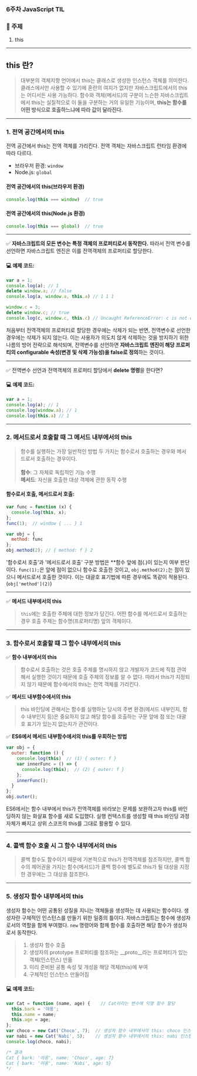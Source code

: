 ### 6주차 JavaScript TIL

### 📣 주제

1. this

---

## this 란?

> 대부분의 객체지향 언어에서 this는 클래스로 생성한 인스턴스 객체를 의미한다. 클래스에서만 사용할 수 있기에 혼란의 여지가 없지만 자바스크립트에서의 this는 어디서든 사용 가능하다. 함수와 객체(메서드)의 구분이 느슨한 자바스크립트에서 this는 실질적으로 이 둘을 구분하는 거의 유일한 기능이며, **this는 함수를 어떤 방식으로 호출하느냐에 따라 값이 달라진다.**

---

###  1. 전역 공간에서의 this

전역 공간에서 this는 전역 객체를 가리킨다. 전역 객체는 자바스크립트 런타임 환경에 따라 다르다.
- 브라우저 환경: `window`
- Node.js: `global`

#### 전역 공간에서의 this(브라우저 환경)
```js
console.log(this === window)  // true
```
#### 전역 공간에서의 this(Node.js 환경)
```js
console.log(this === global)  // true
```
---

✅ **자바스크립트의 모든 변수는 특정 객체의 프로퍼티로서 동작한다.** 따라서 전역 변수를 선언하면 자바스크립트 엔진은 이를 전역객체의 프로퍼티로 할당한다.

#### 💻 예제 코드:

```js
var a = 1;
console.log(a); // 1
delete window.a; // false
console.log(a, window.a, this.a) // 1 1 1
```

```js
window.c = 3;
delete window.c; // true
console.log(c, window.c, this.c) // Uncaught ReferenceError: c is not defined
```

처음부터 전역객체의 프로퍼티로 할당한 경우에는 삭제가 되는 반면, 전역변수로 선언한 경우에는 삭제가 되지 않는다. 이는 사용자가 의도치 않게 삭제하는 것을 방지하기 위한 나름의 방어 전략으로 해석되며, 전역변수를 선언하면 **자바스크립트 엔진이 해당 프로퍼티의 configurable 속성(변경 및 삭제 가능성)을 false로 정의**하는 것이다.

---

✅ 전역변수 선언과 전역객체의 프로퍼티 할당에서 **delete 명령**을 한다면?

#### 💻 예제 코드:

```js
var a = 1;
console.log(a); // 1
console.log(window.a); // 1
console.log(this.a) // 1
```
---

###  2. 메서드로서 호출할 때 그 메서드 내부에서의 this

> 함수를 실행하는 가장 일반적인 방법 두 가지는 함수로서 호출하는 경우와 메서드로서 호출하는 경우이다.<br/><br/> 
> **함수**: 그 자체로 독립적인 기능 수행<br/>
> **메서드**: 자신을 호출한 대상 객체에 관한 동작 수행

#### 함수로서 호출, 메서드로서 호출:

```js
var func = function (x) {
  console.log(this, x);
};
func(1);  // window { ... } 1

var obj = {
  method: func
};
obj.method(2); // { method: f } 2
```
'함수로서 호출'과 '메서드로서 호출' 구분 방법은 **함수 앞에 점(.)이 있는지 여부 판단이다. `func(1);`은 앞에 점이 없으니 함수로 호출한 것이고, `obj.method(2);`는 점이 있으니 메서드로서 호출한 것이다. 이는 대괄호 표기법에 따른 경우에도 똑같이 적용된다. (`obj['method'](2)`)

---

✅ **메서드 내부에서의 this**

> `this`에는 호출한 주체에 대한 정보가 담긴다. 어떤 함수를 메서드로서 호출하는 경우 호출 주제는 함수명(프로퍼티명) 앞의 객체이다.

---

###  3. 함수로서 호출할 떄 그 함수 내부에서의 this

✅ **함수 내부에서의 this**
> 함수로서 호출하는 것은 호출 주체를 명시하지 않고 개발자가 코드에 직접 관여해서 실행한 것이기 때문에 호출 주체의 정보를 알 수 없다. 따라서 this가 지정되지 않기 때문에 함수에서의 this는 전역 객체를 가리킨다.

✅ **메서드 내부함수에서의 this**
> this 바인딩에 관해서는 함수를 실행하는 당시의 주변 환경(메서드 내부인지, 함수 내부인지 등)은 중요하지 않고 해당 함수를 호출하는 구문 앞에 점 또는 대괄호 표기가 있는지 없는지가 관건이다. 

✅ **ES6에서 메서드 내부함수에서의 this를 우회하는 방법**
```js
var obj = {
  outer: function () {
    console.log(this)  // (1) { outer: f }
    var innerFunc = () => {
      console.log(this);  // (2) { outer: f }
    };
    innerFunc();
  }
};
obj.outer();
```
ES6에서는 함수 내부에서 this가 전역객체를 바라보는 문제를 보완하고자 this를 바인딩하지 않는 화살표 함수를 새로 도입했다. 실행 컨텍스트를 생성할 때 this 바인딩 과정 자체가 빠지고 상위 스코프의 this를 그대로 활용할 수 있다. 

---

###  4. 콜백 함수 호출 시 그 함수 내부에서의 this

 > 콜백 함수도 함수이기 때문에 기본적으로 this가 전역객체를 참조하지만, 콜백 함수의 제어권을 가지는 함수(메서드)가 콜백 함수에 별도로 this가 될 대상을 지정한 경우에는 그 대상을 참조한다.

---

###  5. 생성자 함수 내부에서의 this

 생성자 함수는 어떤 공통된 성질을 지니는 객체들을 생성하는 데 사용되는 함수이다. 생성자란 구체적인 인스턴스를 만들기 위한 일종의 틀이다. 자바스크립트는 함수에 생성자로서의 역할을 함께 부여했다. `new` 명령어와 함께 함수를 호출하면 해당 함수가 생성자로서 동작한다. 

 > 1. 생성자 함수 호출  
 >2. 생성자의 prototype 프로퍼티를 참조하는 __proto__라는 프로퍼티가 있는 객체(인스턴스) 만듦
 >3. 미리 준비된 공통 속성 및 개성을 해당 객체(this)에 부여 
 >4. 구체적인 인스턴스 만들어짐

#### 💻 예제 코드:
```js
var Cat = function (name, age) {    // Cat이라는 변수에 익명 함수 할당
  this.bark = '야옹';
  this.name = name;
  this.age = age;
};
var choco = new Cat('Choco', 7);  // 생성자 함수 내부에서의 this: choco 인스턴스를 가리킴
var nabi = new Cat('Nabi', 5);    // 생성자 함수 내부에서의 this: nabi 인스턴스를 가리킴
console.log(choco, nabi);

/* 결과
Cat { bark: '야옹', name: 'Choco', age: 7}
Cat { bark: '야옹', name: 'Nabi', age: 5}
*/
```
